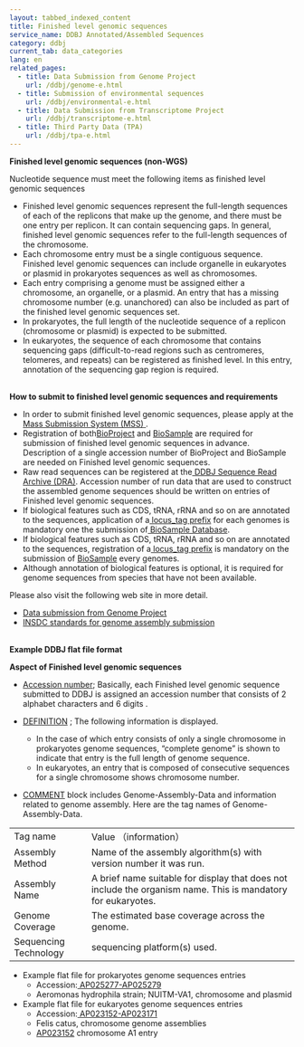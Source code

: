 ```yaml
---
layout: tabbed_indexed_content
title: Finished level genomic sequences
service_name: DDBJ Annotated/Assembled Sequences
category: ddbj
current_tab: data_categories
lang: en
related_pages:
  - title: Data Submission from Genome Project
    url: /ddbj/genome-e.html
  - title: Submission of environmental sequences
    url: /ddbj/environmental-e.html
  - title: Data Submission from Transcriptome Project
    url: /ddbj/transcriptome-e.html
  - title: Third Party Data (TPA)
    url: /ddbj/tpa-e.html
---
```


**Finished level genomic sequences (non-WGS)**

Nucleotide sequence must meet the following items as finished level genomic sequences
* Finished level genomic sequences represent the full-length sequences of each of the replicons that make up the genome, and there must be one entry per replicon. It can contain sequencing gaps. In general, finished level genomic sequences refer to the full-length sequences of the chromosome.
* Each chromosome entry must be a single contiguous sequence. Finished level genomic sequences can include organelle in eukaryotes or plasmid in prokaryotes sequences as well as chromosomes.
* Each entry comprising a genome must be assigned either a chromosome, an organelle, or a plasmid. An entry that has a missing chromosome number (e.g. unanchored)  can also be included as part of the finished level genomic sequences set.
* In prokaryotes, the full length of the nucleotide sequence of a replicon (chromosome or plasmid) is expected to be submitted.
* In eukaryotes, the sequence of each chromosome that contains sequencing gaps (difficult-to-read regions such as centromeres, telomeres, and repeats) can be registered as finished level. In this entry, annotation of the sequencing gap region is required.


<br>**How to submit to finished level genomic sequences and requirements**
* In order to submit finished level genomic sequences, please apply at the[ Mass Submission System (MSS)](https://www.ddbj.nig.ac.jp/ddbj/mss-e.html)<span style="text-decoration:underline;"> </span>.
* Registration of both[BioProject](https://www.ddbj.nig.ac.jp/bioproject/index-e.html) and [BioSample](https://www.ddbj.nig.ac.jp/biosample/index-e.html) are required for submission of finished level genomic sequences in advance. Description of a single accession number of BioProject and BioSample are needed on Finished level genomic sequences.
* Raw read sequences can be registered at the[ DDBJ Sequence Read Archive (DRA)](https://www.ddbj.nig.ac.jp/dra/index-e.html). Accession number of run data that are used to construct the assembled genome sequences should be written on entries of Finished level genomic sequences.
* If biological features such as CDS, tRNA, rRNA and so on are annotated to the sequences, application of a[ locus_tag prefix](https://www.ddbj.nig.ac.jp/ddbj/locus_tag-e.html) for each genomes is mandatory one the submission of[ BioSample Database](https://www.ddbj.nig.ac.jp/biosample/index-e.html).
* If biological features such as CDS, tRNA, rRNA and so on are annotated to the sequences, registration of a[ locus_tag prefix](https://www.ddbj.nig.ac.jp/ddbj/locus_tag-e.html) is mandatory on the submission of [BioSample](https://www.ddbj.nig.ac.jp/biosample/index-e.html) every  genomes.
* Although annotation of biological features is optional, it is required for genome sequences from species that have not been available.

Please also visit the following web site in more detail.



* [Data submission from Genome Project](https://www.ddbj.nig.ac.jp/ddbj/genome-e.html)
* [INSDC standards for genome assembly submission](https://www.ddbj.nig.ac.jp/ddbj/assembly.html)

<br>**Example DDBJ flat file format**

**Aspect of Finished level genomic sequences** 



* [Accession number](https://www.ddbj.nig.ac.jp/ddbj/flat-file-e.html#ACCESSION); Basically, each Finished level genomic sequence submitted to DDBJ is assigned an accession number that consists of 2 alphabet characters and 6 digits .
* [DEFINITION](https://www.ddbj.nig.ac.jp/ddbj/flat-file-e.html#DEFINITION) ; The following information is displayed. 
    * In the case of  which entry consists of only a single chromosome in prokaryotes genome sequences,  “complete genome” is shown to indicate that entry is the full length of genome sequence.
    * In eukaryotes, an entry that is composed of consecutive sequences for a single chromosome shows chromosome number.

* [COMMENT](https://www.ddbj.nig.ac.jp/ddbj/flat-file.html#COMMENT) block includes Genome-Assembly-Data and information related to genome assembly. Here are the tag names of  Genome-Assembly-Data.

<table>
  <tr>
   <td>
Tag name
   </td>
   <td>Value （information）
   </td>
  </tr>
  <tr>
   <td>Assembly Method
   </td>
   <td>Name of the assembly algorithm(s) with version number it was run.
   </td>
  </tr>
  <tr>
   <td>Assembly Name
   </td>
   <td>A brief name suitable for display that does not include the organism name. This is mandatory for eukaryotes.
   </td>
  </tr>
  <tr>
   <td>Genome Coverage
   </td>
   <td>The estimated base coverage across the genome.
   </td>
  </tr>
  <tr>
   <td>Sequencing Technology
   </td>
   <td>sequencing platform(s) used.
   </td>
  </tr>
</table>


* Example flat file for prokaryotes genome sequences entries 
    * Accession:[ AP025277-AP025279](http://getentry.ddbj.nig.ac.jp/getentry/na/AP025277-AP025279/?format=flatfile&filetype=html&trace=true&show_suppressed=false&limit=10)
    * Aeromonas hydrophila strain; NUITM-VA1, chromosome and plasmid
* Example flat file for eukaryotes genome sequences entries 
    * Accession:[ AP023152-AP023171](http://getentry.ddbj.nig.ac.jp/getentry/na/AP023152-AP023171/?format=flatfile&filetype=html&trace=true&show_suppressed=false&limit=10)
    * Felis catus, chromosome genome assemblies
    * [AP023152](http://getentry.ddbj.nig.ac.jp/getentry/na/AP023152/?format=flatfile&filetype=html&trace=true&show_suppressed=false&limit=10)  chromosome A1 entry